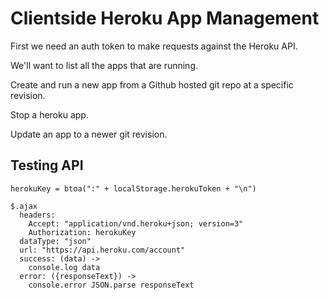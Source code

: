 Clientside Heroku App Management
================================

First we need an auth token to make requests against the Heroku API.

We'll want to list all the apps that are running.

Create and run a new app from a Github hosted git repo at a specific revision.

Stop a heroku app.

Update an app to a newer git revision.

Testing API
-----------

    herokuKey = btoa(":" + localStorage.herokuToken + "\n")

    $.ajax
      headers:
        Accept: "application/vnd.heroku+json; version=3"
        Authorization: herokuKey
      dataType: "json"
      url: "https://api.heroku.com/account"
      success: (data) ->
        console.log data
      error: ({responseText}) ->
        console.error JSON.parse responseText
